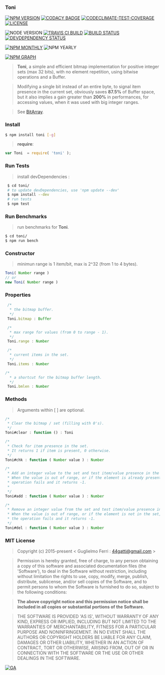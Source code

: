 ### Toni

[![NPM VERSION](http://img.shields.io/npm/v/toni.svg?style=flat)](https://www.npmjs.org/package/toni)
[![CODACY BADGE](https://img.shields.io/codacy/b18ed7d95b0a4707a0ff7b88b30d3def.svg?style=flat)](https://www.codacy.com/public/44gatti/toni)
[![CODECLIMATE-TEST-COVERAGE](https://img.shields.io/codeclimate/coverage/github/rootslab/toni.svg?style=flat)](https://codeclimate.com/github/rootslab/toni)
[![LICENSE](http://img.shields.io/badge/license-MIT-blue.svg?style=flat)](https://github.com/rootslab/toni#mit-license)

![NODE VERSION](https://img.shields.io/node/v/toni.svg)
[![TRAVIS CI BUILD](http://img.shields.io/travis/rootslab/toni.svg?style=flat)](http://travis-ci.org/rootslab/toni)
[![BUILD STATUS](http://img.shields.io/david/rootslab/toni.svg?style=flat)](https://david-dm.org/rootslab/toni)
[![DEVDEPENDENCY STATUS](http://img.shields.io/david/dev/rootslab/toni.svg?style=flat)](https://david-dm.org/rootslab/toni#info=devDependencies)

[![NPM MONTHLY](http://img.shields.io/npm/dm/toni.svg?style=flat)](http://npm-stat.com/charts.html?package=toni)
![NPM YEARLY](https://img.shields.io/npm/dy/toni.svg)

[![NPM GRAPH](https://nodei.co/npm/toni.png?downloads=true&downloadRank=true&stars=true)](https://nodei.co/npm/toni/)


> __Toni__, a simple and efficient bitmap implementation for positive integer sets (max 32 bits),
> with no element repetition, using bitwise operations and a Buffer.

> Modifying a single bit instead of an entire byte, to signal item presence in the current set,
> obviously saves __87.5%__ of Buffer space, but it also implies a gain greater than __200%__ in
> performances, for accessing values, when it was used with big integer ranges.

> See [BitArray](http://en.wikipedia.org/wiki/Bit_array).

### Install

```bash
$ npm install toni [-g]
```

> __require__:

```javascript
var Toni  = require( 'toni' );
```

### Run Tests

> install devDependencies :

```bash
 $ cd toni/
 # to update devDependencies, use 'npm update --dev'
 $ npm install --dev
 # run tests
 $ npm test
```

### Run Benchmarks

> run benchmarks for __Toni__.

```bash
$ cd toni/
$ npm run bench
```

### Constructor

> minimun range is 1 item/bit, max is 2^32 (from 1 to 4 bytes).

```javascript
Toni( Number range )
// or
new Toni( Number range )
```

### Properties

```javascript
 /*
  * the bitmap buffer.
  */
 Toni.bitmap : Buffer

 /*
  * max range for values (from 0 to range - 1).
  */
 Toni.range : Number

 /*
  * current items in the set.
  */
 Toni.items : Number

/*
  * a shortcut for the bitmap buffer length.
  */
 Toni.bmlen : Number

```

### Methods

> Arguments within [ ] are optional.

```javascript
/*
 * Clear the bitmap / set (filling with 0's).
 */
Toni#clear : function () : Toni

/*
 * Check for item presence in the set.
 * It returns 1 if item is present, 0 otherwise.
 */
Toni#chk : function ( Number value ) : Number

/*
 * Add an integer value to the set and test item/value presence in the set.
 * When the value is out of range, or if the element is already present, the
 * operation fails and it returns -1.
 *
 */
Toni#add : function ( Number value ) : Number

/*
 * Remove an integer value from the set and test item/value presence in the set.
 * When the value is out of range, or if the element is not in the set,
 * the operation fails and it returns -1.
 */
Toni#del : function ( Number value ) : Number
```

### MIT License

> Copyright (c) 2015-present &lt; Guglielmo Ferri : 44gatti@gmail.com &gt;

> Permission is hereby granted, free of charge, to any person obtaining
> a copy of this software and associated documentation files (the
> 'Software'), to deal in the Software without restriction, including
> without limitation the rights to use, copy, modify, merge, publish,
> distribute, sublicense, and/or sell copies of the Software, and to
> permit persons to whom the Software is furnished to do so, subject to
> the following conditions:

> __The above copyright notice and this permission notice shall be
> included in all copies or substantial portions of the Software.__

> THE SOFTWARE IS PROVIDED 'AS IS', WITHOUT WARRANTY OF ANY KIND,
> EXPRESS OR IMPLIED, INCLUDING BUT NOT LIMITED TO THE WARRANTIES OF
> MERCHANTABILITY, FITNESS FOR A PARTICULAR PURPOSE AND NONINFRINGEMENT.
> IN NO EVENT SHALL THE AUTHORS OR COPYRIGHT HOLDERS BE LIABLE FOR ANY
> CLAIM, DAMAGES OR OTHER LIABILITY, WHETHER IN AN ACTION OF CONTRACT,
> TORT OR OTHERWISE, ARISING FROM, OUT OF OR IN CONNECTION WITH THE
> SOFTWARE OR THE USE OR OTHER DEALINGS IN THE SOFTWARE.

[![GA](https://ga-beacon.appspot.com/UA-53998692-1/toni/Readme?pixel)](https://github.com/igrigorik/ga-beacon)